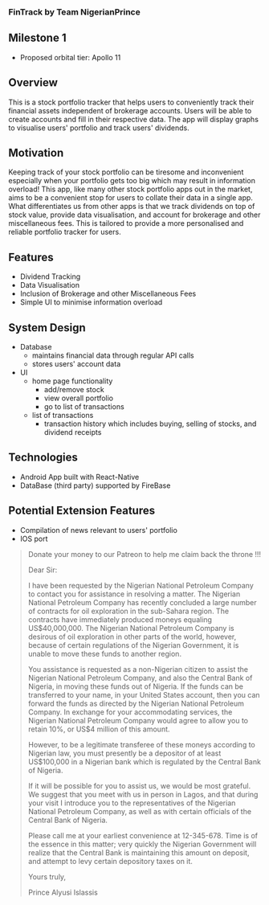 ### FinTrack by Team NigerianPrince

## Milestone 1

- Proposed orbital tier: Apollo 11

## Overview
This is a stock portfolio tracker that helps users to conveniently track their financial assets independent of brokerage accounts.
Users will be able to create accounts and fill in their respective data.
The app will display graphs to visualise users' portfolio and track users' dividends.

## Motivation
Keeping track of your stock portfolio can be tiresome and inconvenient especially when your portfolio gets too big which may result in information overload!
This app, like many other stock portfolio apps out in the market, aims to be a convenient stop for users to collate their data in a single app. What differentiates us from other apps is that we track dividends on top of stock value, provide data visualisation, and account for brokerage and other miscellaneous fees. This is tailored to provide a more personalised and reliable portfolio tracker for users.

## Features
- Dividend Tracking
- Data Visualisation
- Inclusion of Brokerage and other Miscellaneous Fees
- Simple UI to minimise information overload

## System Design
- Database
  - maintains financial data through regular API calls
  - stores users' account data
- UI
  - home page functionality
    - add/remove stock
    - view overall portfolio
    - go to list of transactions
  - list of transactions
    - transaction history which includes buying, selling of stocks, and dividend receipts

## Technologies
- Android App built with React-Native
- DataBase (third party) supported by FireBase

## Potential Extension Features
- Compilation of news relevant to users' portfolio
- IOS port

> Donate your money to our Patreon to help me claim back the throne !!!
>
>Dear Sir:
>
>I have been requested by the Nigerian National Petroleum Company to contact you for assistance in resolving a matter. The Nigerian National Petroleum Company has recently concluded a large number of contracts for oil exploration in the sub-Sahara region. The contracts have immediately produced moneys equaling US$40,000,000. The Nigerian National Petroleum Company is desirous of oil exploration in other parts of the world, however, because of certain regulations of the Nigerian Government, it is unable to move these funds to another region.
>
>You assistance is requested as a non-Nigerian citizen to assist the Nigerian National Petroleum Company, and also the Central Bank of Nigeria, in moving these funds out of Nigeria. If the funds can be transferred to your name, in your United States account, then you can forward the funds as directed by the Nigerian National Petroleum Company. In exchange for your accommodating services, the Nigerian National Petroleum Company would agree to allow you to retain 10%, or US$4 million of this amount.
>
>However, to be a legitimate transferee of these moneys according to Nigerian law, you must presently be a depositor of at least US$100,000 in a Nigerian bank which is regulated by the Central Bank of Nigeria.
>
>If it will be possible for you to assist us, we would be most grateful. We suggest that you meet with us in person in Lagos, and that during your visit I introduce you to the representatives of the Nigerian National Petroleum Company, as well as with certain officials of the Central Bank of Nigeria.
>
>Please call me at your earliest convenience at 12-345-678. Time is of the essence in this matter; very quickly the Nigerian Government will realize that the Central Bank is maintaining this amount on deposit, and attempt to levy certain depository taxes on it.
>
>Yours truly,
>
>Prince Alyusi Islassis
